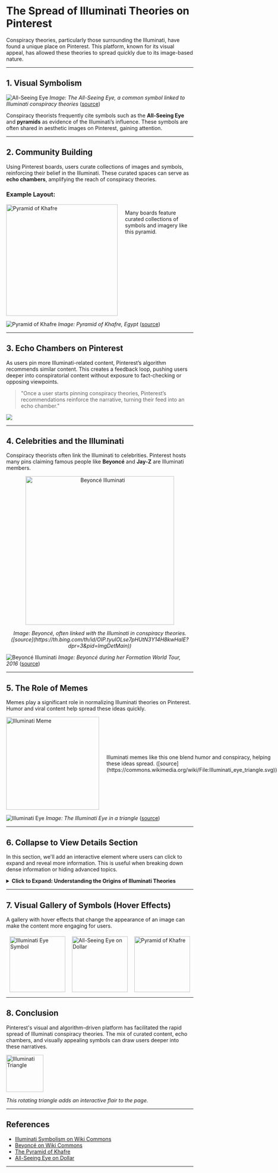 # The Spread of Illuminati Theories on Pinterest

Conspiracy theories, particularly those surrounding the Illuminati, have found a unique place on Pinterest. This platform, known for its visual appeal, has allowed these theories to spread quickly due to its image-based nature.

---

## **1. Visual Symbolism**
![All-Seeing Eye](https://images.fineartamerica.com/images/artworkimages/mediumlarge/3/the-all-seeing-eye-on-the-back-of-a-dollar-bill-paulpaladin.jpg)
_Image: The All-Seeing Eye, a common symbol linked to Illuminati conspiracy theories_ ([source](https://images.fineartamerica.com/images/artworkimages/mediumlarge/3/the-all-seeing-eye-on-the-back-of-a-dollar-bill-paulpaladin.jpg))

Conspiracy theorists frequently cite symbols such as the **All-Seeing Eye** and **pyramids** as evidence of the Illuminati’s influence. These symbols are often shared in aesthetic images on Pinterest, gaining attention.

---

## **2. Community Building**
Using Pinterest boards, users curate collections of images and symbols, reinforcing their belief in the Illuminati. These curated spaces can serve as **echo chambers**, amplifying the reach of conspiracy theories.

### Example Layout:

<div style="display: flex; justify-content: center;">
  <img src="https://upload.wikimedia.org/wikipedia/commons/d/d5/Khafre_statue.jpg" alt="Pyramid of Khafre" width="300" height="300" />
  <p style="padding-left: 20px;">Many boards feature curated collections of symbols and imagery like this pyramid.</p>
</div>


![Pyramid of Khafre](https://upload.wikimedia.org/wikipedia/commons/6/69/Pyramid_of_Khafre_and_Sphinx%2C_Giza%2C_Greater_Cairo%2C_Egypt.jpg)
_Image: Pyramid of Khafre, Egypt_ ([source](https://upload.wikimedia.org/wikipedia/commons/6/69/Pyramid_of_Khafre_and_Sphinx%2C_Giza%2C_Greater_Cairo%2C_Egypt.jpg))

---

## **3. Echo Chambers on Pinterest**
As users pin more Illuminati-related content, Pinterest’s algorithm recommends similar content. This creates a feedback loop, pushing users deeper into conspiratorial content without exposure to fact-checking or opposing viewpoints.




<blockquote>
  "Once a user starts pinning conspiracy theories, Pinterest’s recommendations reinforce the narrative, turning their feed into an echo chamber."
</blockquote>

![](https://www.canva.com/design/DAGQ0xklTC8/xOJ4bqGA-HJh3CeqOuTcWw/edit?utm_content=DAGQ0xklTC8&utm_campaign=designshare&utm_medium=link2&utm_source=sharebutton)

---

## **4. Celebrities and the Illuminati**

Conspiracy theorists often link the Illuminati to celebrities. Pinterest hosts many pins claiming famous people like **Beyoncé** and **Jay-Z** are Illuminati members.


<div style="text-align: center;">
  <img src="https://th.bing.com/th/id/OIP.tyuIOLse7pHUtN3Y14H8kwHaIE?dpr=3&pid=ImgDetMain" alt="Beyoncé Illuminati" width="400">
  <p><em>Image: Beyoncé, often linked with the Illuminati in conspiracy theories. ([source](https://th.bing.com/th/id/OIP.tyuIOLse7pHUtN3Y14H8kwHaIE?dpr=3&pid=ImgDetMain))</em></p>
</div>


![Beyoncé Illuminati](https://th.bing.com/th/id/R.d0c9664ca7454fba102561d5d40033b7?rik=0n3B7POFQDMOjw&riu=http%3a%2f%2fwww.texasmonthly.com%2fwp-content%2fuploads%2f2013%2f02%2fbeyonce_0.jpg&ehk=TkXF5Ly0TBw2ODlJoKRq97%2fxVPJXBYPdwSVv0hpHDHM%3d&risl=&pid=ImgRaw&r=0)
_Image: Beyoncé during her Formation World Tour, 2016_ ([source](https://commons.wikimedia.org/wiki/File:Beyonce_Formation_World_Tour_2016.jpg))

---

## **5. The Role of Memes**

Memes play a significant role in normalizing Illuminati theories on Pinterest. Humor and viral content help spread these ideas quickly.


<div style="display: flex; justify-content: space-between; align-items: center;">
  <img src="https://i.pinimg.com/736x/b9/87/8c/b9878c2f20b449bb803477c4671d07a4--conspiracy-theories-illuminati-conspiracy.jpg" alt="Illuminati Meme" width="250" />
  <p style="padding-left: 20px;">Illuminati memes like this one blend humor and conspiracy, helping these ideas spread. ([source](https://commons.wikimedia.org/wiki/File:Illuminati_eye_triangle.svg))</p>
</div>


![Illuminati Eye](https://www.shutterstock.com/image-vector/illuminati-icon-masonic-third-eye-logo-2507415549)
_Image: The Illuminati Eye in a triangle_ ([source](https://www.shutterstock.com/image-vector/illuminati-icon-masonic-third-eye-logo-2507415549))

---

## **6. Collapse to View Details Section**

In this section, we'll add an interactive element where users can click to expand and reveal more information. This is useful when breaking down dense information or hiding advanced topics.


<details>
  <summary><strong>Click to Expand: Understanding the Origins of Illuminati Theories</strong></summary>
  
  <p>The Illuminati, originally founded in 1776, was a secret society aimed at promoting Enlightenment ideals. Over time, conspiracy theories have associated this historical group with modern-day control of global events and pop culture. Theories often claim that political leaders, celebrities, and powerful individuals are part of this secret society.</p>
  <p>On Pinterest, these ideas take the form of curated collections of symbolic imagery, creating a sense of hidden knowledge that users can explore.</p>

</details>


---

## **7. Visual Gallery of Symbols (Hover Effects)**

A gallery with hover effects that change the appearance of an image can make the content more engaging for users.


<style>
  .gallery {
    display: flex;
    justify-content: space-around;
    margin-top: 20px;
  }
  .gallery img {
    width: 150px;
    transition: transform 0.3s ease-in-out;
  }
  .gallery img:hover {
    transform: scale(1.2);
    box-shadow: 0 4px 8px rgba(0, 0, 0, 0.3);
  }
</style>

<div class="gallery">
  <img src="https://en.m.wikipedia.org/wiki/Eye_of_Providence" alt="Illuminati Eye Symbol">
  <img src="https://en.m.wikipedia.org/wiki/File:Adam_Weishaupt01.jpg" alt="All-Seeing Eye on Dollar">
  <img src="https://web.archive.org/web/20100226060344/http://www.talkingpyramids.com/giza/pyramid-of-khafre/" alt="Pyramid of Khafre">
</div>


---

## **8. Conclusion**

Pinterest's visual and algorithm-driven platform has facilitated the rapid spread of Illuminati conspiracy theories. The mix of curated content, echo chambers, and visually appealing symbols can draw users deeper into these narratives. 

</style>

<div class="illuminati-icon">
  <img src="https://www.shutterstock.com/shutterstock/photos/2507415549/display_1500/stock-vector-illuminati-icon-masonic-third-eye-logo-all-seeing-eye-inside-triangle-divider-and-ruler-pyramid-2507415549.jpg" alt="Illuminati Triangle" width="100">
</div>
<p><em>This rotating triangle adds an interactive flair to the page.</em></p>


---

## References
- [Illuminati Symbolism on Wiki Commons](https://en.m.wikipedia.org/wiki/File:Adam_Weishaupt01.jpg)
- [Beyoncé on Wiki Commons](https://youtu.be/NQ4C-R60hu8?si=DRcoU-8rKYpwY2zl)
- [The Pyramid of Khafre](https://web.archive.org/web/20100226060344/http://www.talkingpyramids.com/giza/pyramid-of-khafre/)
- [All-Seeing Eye on Dollar](https://en.m.wikipedia.org/wiki/Eye_of_Providence)

---